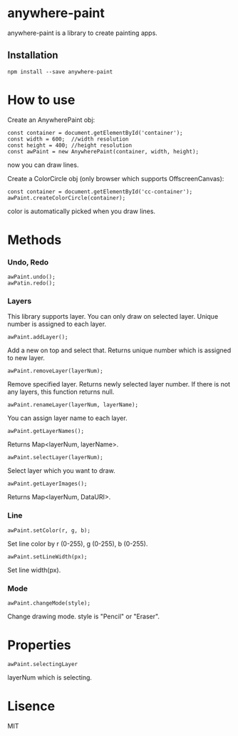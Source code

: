 # anywhere-paint

anywhere-paint is a library to create painting apps.

## Installation

`npm install --save anywhere-paint`

# How to use

Create an AnywherePaint obj:

```
const container = document.getElementById('container');
const width = 600;  //width resolution
const height = 400; //height resolution
const awPaint = new AnywherePaint(container, width, height);
```

now you can draw lines.

Create a ColorCircle obj (only browser which supports OffscreenCanvas):

```
const container = document.getElementById('cc-container');
awPaint.createColorCircle(container);
```

color is automatically picked when you draw lines.

# Methods

### Undo, Redo

```
awPaint.undo();
awPatin.redo();
```

### Layers

This library supports layer.
You can only draw on selected layer.
Unique number is assigned to each layer.

```
awPaint.addLayer();
```

Add a new on top and select that.
Returns unique number which is assigned to new layer.

```
awPaint.removeLayer(layerNum);
```

Remove specified layer.
Returns newly selected layer number. If there is not any layers, this function returns null.

```
awPaint.renameLayer(layerNum, layerName);
```

You can assign layer name to each layer.

```
awPaint.getLayerNames();
```

Returns Map<layerNum, layerName>.

```
awPaint.selectLayer(layerNum);
```

Select layer which you want to draw.

```
awPaint.getLayerImages();
```

Returns Map<layerNum, DataURI>.

### Line

```
awPaint.setColor(r, g, b);
```

Set line color by r (0-255), g (0-255), b (0-255).

```
awPaint.setLineWidth(px);
```

Set line width(px).

### Mode

```
awPaint.changeMode(style);
```

Change drawing mode.
style is "Pencil" or "Eraser".

# Properties

```
awPaint.selectingLayer
```

layerNum which is selecting.

# Lisence

MIT

```

```
